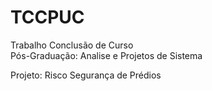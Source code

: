 # TCCPUC
Trabalho Conclusão de Curso  
Pós-Graduação: Analise e Projetos de Sistema

Projeto: Risco Segurança de Prédios
